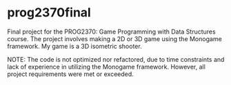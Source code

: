 # prog2370final
Final project for the PROG2370: Game Programming with Data Structures course.
The project involves making a 2D or 3D game using the Monogame framework.
My game is a 3D isometric shooter.

NOTE: The code is not optimized nor refactored, due to time constraints and lack of experience in utilizing the Monogame framework. However, all project requirements were met or exceeded.
